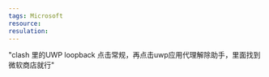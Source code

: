```yaml
---
tags: Microsoft
resource:
resulation: 
---
```

"clash 里的UWP loopback 点击常规，再点击uwp应用代理解除助手，里面找到微软商店就行"